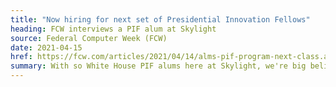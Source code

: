 ```yaml
---
title: "Now hiring for next set of Presidential Innovation Fellows"
heading: FCW interviews a PIF alum at Skylight
source: Federal Computer Week (FCW)
date: 2021-04-15
href: https://fcw.com/articles/2021/04/14/alms-pif-program-next-class.aspx
summary: With so White House PIF alums here at Skylight, we're big believers in the program's role in changing government technology. FCW interviewed Skylight's CEO and PIF alum, Chris Cairns, for his thoughts on how the program has changed and what lessons it might offer for recruiting top tech talent into the government, as it heads into its eighth cohort.
---
```

